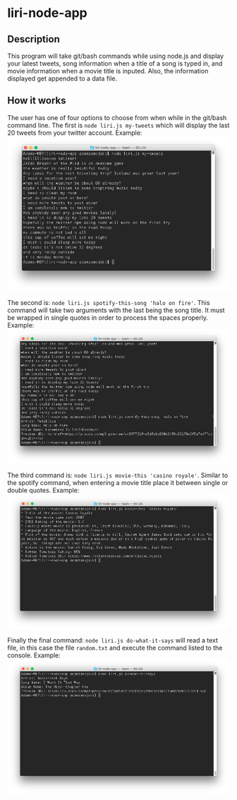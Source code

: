 # liri-node-app

## Description
 This program will take git/bash commands while using node.js and 
	display your latest tweets, song information when a 
	title of a song is typed in, and movie information when a movie title is inputed. 
	Also, the information displayed get appended to a data file.

## How it works
The user has one of four options to choose from when while in the git/bash command line.
	The first is `node liri.js my-tweets` which will display the last 20 tweets from 
	your twitter account. Example: ![screenshot1](screenshot1.png)
	
The second is: `node liri.js spotify-this-song 'halo on fire'`. This command will take two arguments with
the last being the song title. It must be wrapped in single quotes in order to process the spaces properly.
Example: ![screenshot2](screenshot2.png)

The third command is: `node liri.js movie-this 'casino royale'`. Similar to the spotify command, when entering
a movie title place it between single or double quotes. Example: ![screenshot3](screenshot3.png)

Finally the final command: `node liri.js do-what-it-says` will read a text file, in this case the file `random.txt`
and execute the command listed to the console. Example: ![screenshot4](screenshot4.png)
